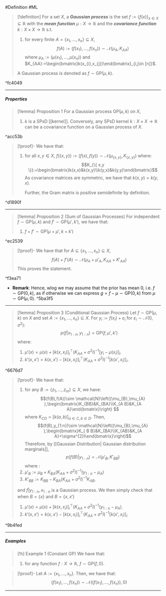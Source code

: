 #Definition #ML 
> [!definition]
>  For a set $X$, a ***Gaussian process*** is the set  $f:=\{ f(x) \}_{x\in X}\subseteq \mathbb{R}$ with the ***mean function*** $\mu:X\to \mathbb{R}$ and the ***covariance function*** $k:X \times X\to \mathbb{R}$ s.t. 
>  1. for every finite $A=\{ x_{1},\dots,x_{n} \}\subseteq X$, $$f(A):=(f(x_{1}),\dots,f(x_{n})) \sim \mathcal{N}\left( \mu_{A},K_{AA}\right)$$where $\mu_{A}:=(\mu(x_{1}),\dots,\mu(x_{n}))$ and $K_{AA}:=\begin{bmatrix}k(x_{i},x_{j})\end{bmatrix}_{i,j\in [n]}$.
> 
> A Gaussian process is denoted as $f \sim \text{GP}(\mu,k)$.

^fc4049

---
##### Properties
> [!lemma] Proposition 1
> For a Gaussian process $\text{GP}(\mu,k)$ on $X$,
> 1. $k$ is a SPsD [[kernel]]. Conversely, any SPsD kernel $k:X\times X\to \mathbb{R}$ can be a covariance function on a Gaussian process of $X$. 

^acc53b

> [!proof]-
> We have that:
> 1. for all $x,y\in X$, $f(\{ x,y \}):=(f(x),f(y)) \sim \mathcal{N}(\mu_{\{ x,y \}},K_{\{ x,y \}})$ where: $$K_{\{ x,y \}}:=\begin{bmatrix}k(x,x)&k(x,y)\\k(y,x)&k(y,y)\end{bmatrix}$$As covariance matrices are symmetric, we have that $k(x,y)=k(y,x)$. 
>    
>    Further, the Gram matrix is positive semidefinite by definition. 

^d1890f

---
> [!lemma] Proposition 2 (Sum of Gaussian Processes)
> For independent $f\sim \text{GP}(\mu,k)$ and $f' \sim \text{GP}(\mu',k')$, we have that:
> 1. $f+f' \sim \text{GP}(\mu+\mu',k+k')$

^ec2539

> [!proof]-
> We have that for $A\subseteq\{ x_{1},\dots,x_{n} \}\subseteq X$, $$f(A)+f'(A)\sim \mathcal{N}(\mu_{A}+\mu'_{A},K_{AA}+K'_{A A})$$This proves the statement.

^f3ea71

- **Remark**: Hence, wlog we may assume that the prior has mean 0, i.e. $f \sim \text{GP}(0,k)$, as if otherwise we can express $g=f-\mu \sim \text{GP}(0,k)$ from $\mu \sim \text{GP}(\mu,0)$.  ^5ba3f5
---
> [!lemma] Proposition 3 (Conditional Gaussian Process)
> Let $f\sim \text{GP}(\mu,k)$ on $X$ and set $A:=\{ x_{1},\dots,x_{n} \}\subseteq X$. For $y_{i}:=f(x_{i})+\varepsilon_{i}$ for $\varepsilon_{i} \sim \mathcal{N}(0,\sigma^{2})$:
> $$p(f|x_{1:n},y_{1:n})=\text{GP}(f;\mu',k')$$ where:
> 1. $\mu'(x)=\mu(x)+[k(x,x_{i})]_{i}^\top (K_{A A}+\sigma^{2}I)^{-1}[y_{i}-\mu(x_{i})]_{i}$.
> 2. $k'(x,x')=k(x,x')-[k(x,x_{i})]_{i}^\top(K_{AA}+\sigma^{2}I)^{-1}[k(x',x_{i})]_{i}$.

^6676d7

> [!proof]-
> We have that:
> 1. for any $B:=\{ z_{1},\dots,z_{m} \}\subseteq X$, we have: $$(f(B),f(A))\sim \mathcal{N}\left((\mu_{B},\mu_{A}  ),\begin{bmatrix}K_{BB}&K_{BA}\\K_{A B}&K_{A A}\end{bmatrix}\right) $$where $K_{CD}=[k(a,b)]_{a\in C,b\in D}$. Then, $$(f(B),y_{1:n})\sim \mathcal{N}\left((\mu_{B},\mu_{A}  ),\begin{bmatrix}K_{ B B}&K_{BA}\\K_{AB}&K_{A A}+\sigma^{2}I\end{bmatrix}\right)$$Therefore, by [[Gaussian Distribution| Gaussian distribution marginals]], $$p(f(B)|y_{1:n})=\mathcal{N}(\mu'_{B},K'_{BB})$$ where :
> 	1. $\mu'_{B}:=\mu_{B}+K_{BA}(K_{ A A}+\sigma^{2}I)^{-1}(y_{1:n}-\mu_{A})$
> 	1. $K'_{B B}:=K_{B B }-K_{BA}(K_{AA}+\sigma^{2}I)^{-1}K_{AB}$.
> 	
> 	and $f|y_{1:n},x_{1:n}$ is a Gaussian process. We then simply check that when $B=\{ x \}$ and $B=\{ x,x' \}$
> 	1. $\mu'(x)=\mu(x)+[k(x,x_{i})]_{i}^\top (K_{A A}+\sigma^{2}I)^{-1}(y_{1:n}-\mu_{A})$.
> 	2. $k'(x,x')=k(x,x')-[k(x,x_{i})]_{i}^\top(K_{AA}+\sigma^{2}I)^{-1}[k(x',x_{i})]_{i}$

^9b4fed

---
##### Examples
> [!h] Example 1 (Constant GP)
> We have that:
> 1. for any function $f:X \to \mathbb{R}$, $f \sim \text{GP}(f,0)$.

> [!proof]-
> Let $A:=\{ x_{1},\dots,x_{n} \}$. Then, we have that: $$(f(x_{1}),\dots,f(x_{n})) \sim \mathcal{N}((f(x_{1}),\dots,f(x_{n})),0)$$
---
